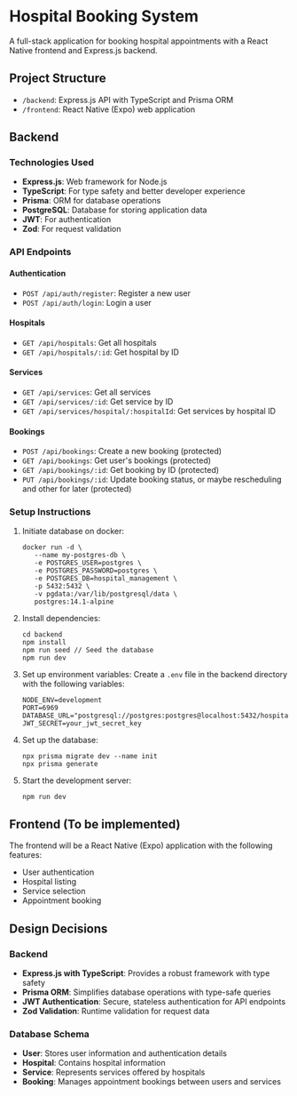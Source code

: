 # Hospital Booking System

A full-stack application for booking hospital appointments with a React Native frontend and Express.js backend.

## Project Structure

- `/backend`: Express.js API with TypeScript and Prisma ORM
- `/frontend`: React Native (Expo) web application

## Backend

### Technologies Used

- **Express.js**: Web framework for Node.js
- **TypeScript**: For type safety and better developer experience
- **Prisma**: ORM for database operations
- **PostgreSQL**: Database for storing application data
- **JWT**: For authentication
- **Zod**: For request validation

### API Endpoints

#### Authentication
- `POST /api/auth/register`: Register a new user
- `POST /api/auth/login`: Login a user

#### Hospitals
- `GET /api/hospitals`: Get all hospitals
- `GET /api/hospitals/:id`: Get hospital by ID

#### Services
- `GET /api/services`: Get all services
- `GET /api/services/:id`: Get service by ID
- `GET /api/services/hospital/:hospitalId`: Get services by hospital ID

#### Bookings
- `POST /api/bookings`: Create a new booking (protected)
- `GET /api/bookings`: Get user's bookings (protected)
- `GET /api/bookings/:id`: Get booking by ID (protected)
- `PUT /api/bookings/:id`: Update booking status, or maybe rescheduling and other for later (protected)

### Setup Instructions

1. Initiate database on docker:
   ```
   docker run -d \
      --name my-postgres-db \
      -e POSTGRES_USER=postgres \
      -e POSTGRES_PASSWORD=postgres \
      -e POSTGRES_DB=hospital_management \
      -p 5432:5432 \
      -v pgdata:/var/lib/postgresql/data \
      postgres:14.1-alpine
   ```   

2. Install dependencies:
   ```
   cd backend
   npm install
   npm run seed // Seed the database
   npm run dev
   ```

3. Set up environment variables:
   Create a `.env` file in the backend directory with the following variables:
   ```
   NODE_ENV=development
   PORT=6969
   DATABASE_URL="postgresql://postgres:postgres@localhost:5432/hospital_booking"
   JWT_SECRET=your_jwt_secret_key
   ```

4. Set up the database:
   ```
   npx prisma migrate dev --name init
   npx prisma generate
   ```

5. Start the development server:
   ```
   npm run dev
   ```

## Frontend (To be implemented)

The frontend will be a React Native (Expo) application with the following features:
- User authentication
- Hospital listing
- Service selection
- Appointment booking

## Design Decisions

### Backend
- **Express.js with TypeScript**: Provides a robust framework with type safety
- **Prisma ORM**: Simplifies database operations with type-safe queries
- **JWT Authentication**: Secure, stateless authentication for API endpoints
- **Zod Validation**: Runtime validation for request data

### Database Schema
- **User**: Stores user information and authentication details
- **Hospital**: Contains hospital information
- **Service**: Represents services offered by hospitals
- **Booking**: Manages appointment bookings between users and services

